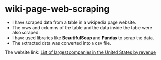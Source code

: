 # wiki-page-web-scraping
- I have scraped data from a table in a wikipedia page website.
- The rows and columns of the table and the data inside the table were also scraped.
- I have used libraries like __BeautifulSoup__ and **Pandas** to scrap the data.
- The extracted data was converted into a csv file.

The website link: 
[List of largest companies in the United States by revenue](https://en.wikipedia.org/wiki/List_of_largest_companies_in_the_United_States_by_revenue)
